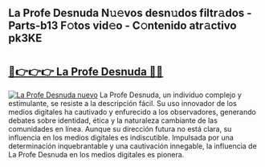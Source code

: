 ## La Profe Desnuda N𝚞𝚎vos desn𝚞dos filtr𝚊dos - Parts-b13 F𝚘tos vid𝚎o - C𝚘ntenido atr𝚊ctivo pk3KE

# <h2><a href="http://mb8nqsj.tromn.icu/?c=La+Profe+Desnuda">🔗👉👉👉 La Profe Desnuda 🔗🔗</a></h2>

[![La Profe Desnuda nuevo](https://i.imgur.com/pEAQMta.gif)](http://mb8nqsj.tromn.icu/?c=La+Profe+Desnuda)
La Profe Desnuda, un individuo complejo y estimulante, se resiste a la descripción fácil. Su uso innovador de los medios digitales ha cautivado y enfurecido a los observadores, generando debates sobre identidad, ética y la naturaleza cambiante de las comunidades en línea. Aunque su dirección futura no está clara, su influencia en los medios digitales es indiscutible. Impulsada por una determinación inquebrantable y una cautivación innegable, la influencia de La Profe Desnuda en los medios digitales es pionera.
